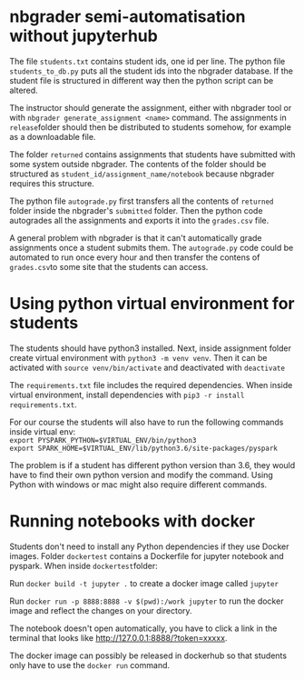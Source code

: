 # nbgrader semi-automatisation without jupyterhub

The file `students.txt` contains student ids, one id per line. The python file `students_to_db.py` puts all the student ids into the nbgrader database. If the student file is structured in different way then the python script can be altered.

The instructor should generate the assignment, either with nbgrader tool or with `nbgrader generate_assignment <name>` command. The assignments in `release`folder should then be distributed to students somehow, for example as a downloadable file.

The folder `returned` contains assignments that students have submitted with some system outside nbgrader. The contents of the folder should be structured as `student_id/assignment_name/notebook` because nbgrader requires this structure. 

The python file `autograde.py` first transfers all the contents of `returned` folder inside the nbgrader's `submitted` folder. Then the python code autogrades all the assignments and exports it into the `grades.csv` file.

A general problem with nbgrader is that it can't automatically grade assignments once a student submits them. The `autograde.py` code could be automated to run once every hour and then transfer the contens of `grades.csv`to some site that the students can access.


# Using python virtual environment for students

The students should have python3 installed. Next, inside assignment folder create virtual environment with `python3 -m venv venv`. Then it can be activated with `source venv/bin/activate` and deactivated with `deactivate`

The `requirements.txt` file includes the required dependencies. When inside virtual environment, install dependencies with `pip3 -r install requirements.txt`.

For our course the students will also have to run the following commands inside virtual env:  
`export PYSPARK_PYTHON=$VIRTUAL_ENV/bin/python3`  
`export SPARK_HOME=$VIRTUAL_ENV/lib/python3.6/site-packages/pyspark`

The problem is if a student has different python version than 3.6, they would have to find their own python version and modify the command. Using Python with windows or mac might also require different commands.

# Running notebooks with docker

Students don't need to install any Python dependencies if they use Docker images. Folder `dockertest` contains a Dockerfile for jupyter notebook and pyspark. When inside `dockertest`folder:

Run `docker build -t jupyter .` to create a docker image called `jupyter`

Run `docker run -p 8888:8888 -v $(pwd):/work jupyter` to run the docker image and reflect the changes on your directory.

The notebook doesn't open automatically, you have to click a link in the terminal that looks like http://127.0.0.1:8888/?token=xxxxx.

The docker image can possibly be released in dockerhub so that students only have to use the `docker run` command.
